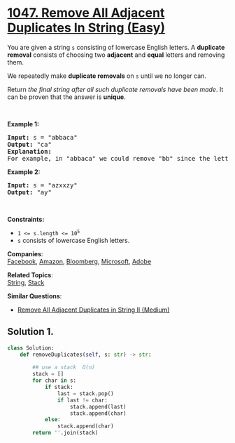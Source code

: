 # [1047. Remove All Adjacent Duplicates In String (Easy)](https://leetcode.com/problems/remove-all-adjacent-duplicates-in-string/)

<p>You are given a string <code>s</code> consisting of lowercase English letters. A <strong>duplicate removal</strong> consists of choosing two <strong>adjacent</strong> and <strong>equal</strong> letters and removing them.</p>

<p>We repeatedly make <strong>duplicate removals</strong> on <code>s</code> until we no longer can.</p>

<p>Return <em>the final string after all such duplicate removals have been made</em>. It can be proven that the answer is <strong>unique</strong>.</p>

<p>&nbsp;</p>
<p><strong>Example 1:</strong></p>

<pre><strong>Input:</strong> s = "abbaca"
<strong>Output:</strong> "ca"
<strong>Explanation:</strong> 
For example, in "abbaca" we could remove "bb" since the letters are adjacent and equal, and this is the only possible move.  The result of this move is that the string is "aaca", of which only "aa" is possible, so the final string is "ca".
</pre>

<p><strong>Example 2:</strong></p>

<pre><strong>Input:</strong> s = "azxxzy"
<strong>Output:</strong> "ay"
</pre>

<p>&nbsp;</p>
<p><strong>Constraints:</strong></p>

<ul>
	<li><code>1 &lt;= s.length &lt;= 10<sup>5</sup></code></li>
	<li><code>s</code> consists of lowercase English letters.</li>
</ul>


**Companies**:  
[Facebook](https://leetcode.com/company/facebook), [Amazon](https://leetcode.com/company/amazon), [Bloomberg](https://leetcode.com/company/bloomberg), [Microsoft](https://leetcode.com/company/microsoft), [Adobe](https://leetcode.com/company/adobe)

**Related Topics**:  
[String](https://leetcode.com/tag/string/), [Stack](https://leetcode.com/tag/stack/)

**Similar Questions**:
* [Remove All Adjacent Duplicates in String II (Medium)](https://leetcode.com/problems/remove-all-adjacent-duplicates-in-string-ii/)

## Solution 1.

```python
class Solution:
    def removeDuplicates(self, s: str) -> str:
        
        ## use a stack  O(n)
        stack = []
        for char in s:
            if stack:
                last = stack.pop()
                if last != char:
                    stack.append(last)
                    stack.append(char)
            else:
                stack.append(char)
        return ''.join(stack)

```